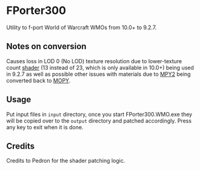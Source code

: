 # FPorter300
Utility to f-port World of Warcraft WMOs from 10.0+ to 9.2.7. 

## Notes on conversion
Causes loss in LOD 0 (No LOD) texture resolution due to lower-texture count [shader](https://wowdev.wiki/WMO#Shader_types_(26522)) (13 instead of 23, which is only available in 10.0+) being used in 9.2.7 as well as possible other issues with materials due to [MPY2](https://wowdev.wiki/WMO#MPY2_chunk) being converted back to [MOPY](https://wowdev.wiki/WMO#MOPY_chunk).

## Usage
Put input files in `input` directory, once you start FPorter300.WMO.exe they will be copied over to the `output` directory and patched accordingly. Press any key to exit when it is done.

## Credits
Credits to Pedron for the shader patching logic.